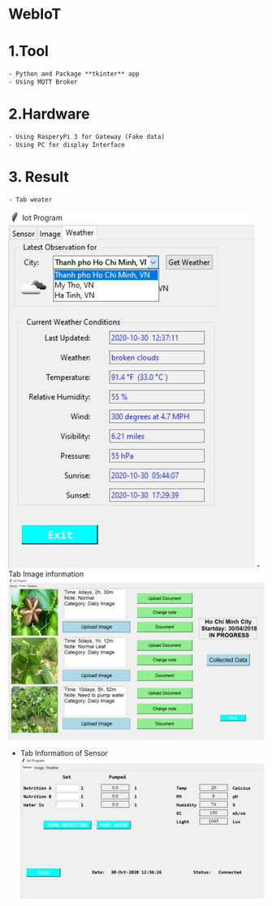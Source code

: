# WebIoT
# 1.Tool
    - Python and Package **tkinter** app
    - Using MQTT Broker
# 2.Hardware
    - Using RasperyPi 3 for Gateway (Fake data)
    - Using PC for display Interface
# 3. Result
    - Tab weater
  ![Tab1](/tab1.png)
    - Tab Image information
  ![Tab2](/tab2.png)
   - Tab Information of Sensor
   ![Tab3](/tab3.png)
